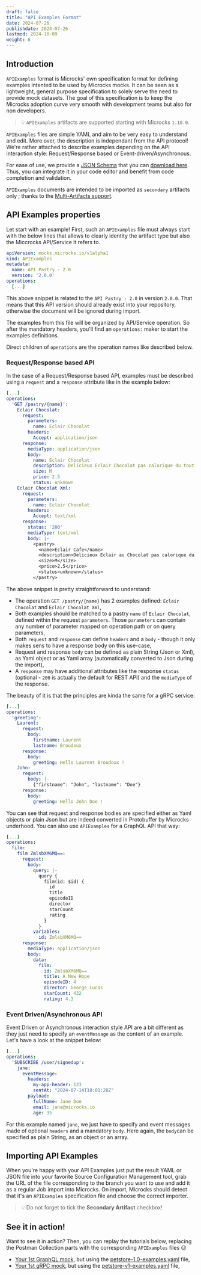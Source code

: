 ```yaml
---
draft: false
title: "API Examples Format"
date: 2024-07-26
publishdate: 2024-07-26
lastmod: 2024-10-09
weight: 6
---
```


## Introduction

`APIExamples` format is Microcks' own specification format for defining examples intented to be used by Microcks mocks. It can be seen as a lightweight, general purpose specification to solely serve the need to provide mock datasets. The goal of this specification is to keep the Microcks adoption curve very smooth with development teams but also for non developers.

> 💡 `APIExamples` artifacts are supported starting with Microcks `1.10.0`.

`APIExamples` files are simple YAML and aim to be very easy to understand and edit. More over, the description is independant from the API protocol! We're rather attached to describe examples depending on the API interaction style: Request/Response based or Event-driven/Asynchronous.

For ease of use, we provide a [JSON Schema](https://json-schema.org/) that you can [download here](https://raw.githubusercontent.com/microcks/microcks/refs/heads/master/api/APIExamples-v1alpha1-schema.json). Thus, you can integrate it in your code editor and benefit from code completion and validation.

`APIExamples` documents are intended to be imported as `secondary` artifacts only ; thanks to the [Multi-Artifacts support](/documentation/explanations/multi-artifacts).

## API Examples properties

Let start with an example! First, such an `APIExamples` file must always start with the below lines that allows to clearly identity the artifact type but also the Miccrocks API/Service it refers to.

```yml
apiVersion: mocks.microcks.io/v1alpha1
kind: APIExamples
metadata:
  name: API Pastry - 2.0
  version: '2.0.0'
operations:
  [...]
```

This above snippet is related to the `API Pastry - 2.0` in version `2.0.0`. That means that this API version should already exist into your repository, otherwise the document will be ignored during import.

The examples from this file will be organized by API/Service operation. So after the mandatory headers, you'll find an `operations:` maker to start the examples definitions.

Direct children of `operations` are the operation names like described below.

### Request/Response based API

In the case of a Request/Response based API, examples must be described using a `request` and a `response` attribute like in the example below:

```yml
[...]
operations:
  'GET /pastry/{name}':
    Eclair Chocolat:
      request:
        parameters:
          name: Eclair Chocolat
        headers:
          Accept: application/json
      response:
        mediaType: application/json
        body:
          name: Eclair Chocolat
          description: Delicieux Eclair Chocolat pas calorique du tout
          size: M
          price: 2.5
          status: unknown
    Eclair Chocolat Xml:
      request:
        parameters:
          name: Eclair Chocolat
        headers:
          Accept: text/xml
      response:
        status: '200'
        mediaType: text/xml
        body: |-
          <pastry>
            <name>Eclair Cafe</name>
            <description>Delicieux Eclair au Chocolat pas calorique du tout</description>
            <size>M</size>
            <price>2.5</price>
            <status>unknown</status>
          </pastry>
```

The above snippet is pretty straightforward to understand:

* The operation `GET /pastry/{name}` has 2 examples defined: `Eclair Chocolat` and `Eclair Chocolat Xml`,
* Both examples should be matched to a pastry `name` of `Eclair Chocolat`, defined within the request `parameters`. Those `parameters` can contain any number of parameter mapped on operation path or on query parameters,
* Both `request` and `response` can define `headers` and a `body` - though it only makes sens to have a response body on this use-case,
* Request and response `body` can be defined as plain String (Json or Xml), as Yaml object or as Yaml array (automatically converted to Json during the import),
* A `response` may have additional attributes like the response `status` (optional - `200` is actually the default for REST API) and the `mediaType` of the response.

The beauty of it is that the principles are kinda the same for a gRPC service:

```yml
[...]
operations:
  'greeting':
    Laurent:
      request:
        body:
          firstname: Laurent
          lastname: Broudoux
      response:
        body:
          greeting: Hello Laurent Broudoux !
    John:
      request:
        body: |-
          {"firstname": "John", "lastname": "Doe"}
      response:
        body:
          greeting: Hello John Doe !
```

You can see that request and response bodies are specified either as Yaml objects or plain Json but are indeed converted in Protobuffer by Microcks underhood. You can also use `APIExamples` for a GraphQL API that way:

```yml
[...]
operations:
  film:
    film ZmlsbXM6MQ==:
      request:
        body:
          query: |-
            query {
              film(id: $id) {
                id
                title
                episodeID
                director
                starCount
                rating
              }
            }
          variables:
            id: ZmlsbXM6MQ==
      response:
        mediaType: application/json
        body:
          data:
            film:
              id: ZmlsbXM6MQ==
              title: A New Hope
              episodeID: 4
              director: George Lucas
              starCount: 432
              rating: 4.3
```

### Event Driven/Asynchronous API

Event Driven or Asynchronous interaction style API are a bit different as they just need to specify an `eventMessage` as the content of an example. Let's have a look at the snippet below:

```yml
[...]
operations:
  'SUBSCRIBE /user/signedup':
    jane:
      eventMessage:
        headers:
          my-app-header: 123
          sentAt: "2024-07-14T18:01:28Z"
        payload:
          fullName: Jane Doe
          email: jane@microcks.io
          age: 35
```

For this example named `jane`, we just have to specify and event messages made of optional `headers` and a mandatory `body`. Here again, the `body`can be specified as plain String, as an object or an array.

## Importing API Examples

When you're happy with your API Examples just put the result YAML or JSON file into your favorite Source Configuration Management tool, grab the URL of the file corresponding to the branch you want to use and add it as a regular Job import into Microcks. On import, Microcks should detect that it's an `APIExamples` specification file and choose the correct importer.

> 💡 Do not forget to tick the **Secondary Artifact** checkbox!

## See it in action!

Want to see it in action? Then, you can replay the tutorials below, replacing the Postman Collection parts with the corresponding `APIExamples` files 😉

* [Your 1st GraphQL mock](/documentation/tutorials/first-graphql-mock), but using the [petstore-1.0-examples.yaml](/documentation/tutorials/petstore-1.0-examples.yaml) file,
* [Your 1st gRPC mock](/documentation/tutorials/first-grpc-mock), but using the [petstore-v1-examples.yaml](/documentation/tutorials/petstore-v1-examples.yaml) file,
